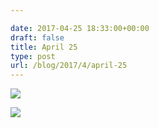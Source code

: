 ```yaml
---

date: 2017-04-25 18:33:00+00:00
draft: false
title: April 25
type: post
url: /blog/2017/4/april-25
---
```


![](/images/2017-04-25-20174april-25/image-asset.jpeg)

  


  
![](/images/2017-04-25-20174april-25/image-asset.jpeg)

